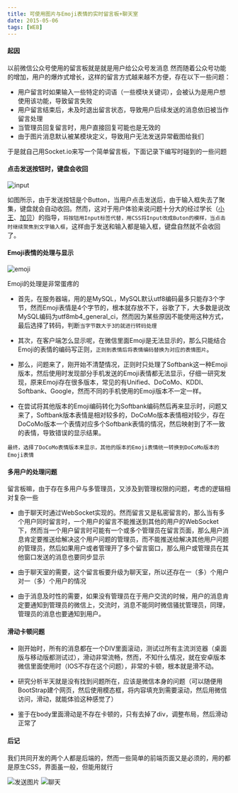 ```yaml
---
title: 可使用图片与Emoji表情的实时留言板+聊天室
date: 2015-05-06
tags: [WEB]
---
```


#### **起因**

以前微信公众号使用的留言板就是就是用户给公众号发消息
然而随着公众号功能的增加，用户的爆炸式增长，这样的留言方式越来越不方便，存在以下一些问题：

* 用户留言时如果输入一些特定的词语（一些模块关键词），会被认为是用户想使用该功能，导致留言失败
* 用户留言结束后，未及时退出留言状态，导致用户后续发送的消息依旧被当作留言处理
* 当管理员回复留言时，用户直接回复可能也是无效的
* 由于图片消息默认被某模块定义，导致用户无法发送异常截图给我们

于是就自己用Socket.io来写一个简单留言板，下面记录下编写时碰到的一些问题

<!-- more -->

#### **点击发送按钮时，键盘会收回**

![input](/uploads/20150506/input.png)

如图所示，由于发送按钮是个Button，当用户点击发送后，由于输入框失去了聚集，键盘就会自动收回。然而，这对于用户体验来说问题十分大的经过学长（[小王](http://blog.hi-hi.cn/)、[加贝](http://vgee.cn/)）的指导，`将按钮用Input标签代替，用CSS将Input改成Buton的模样，当点击时继续聚焦到文字输入框`，这样由于发送和输入都是输入框，键盘自然就不会收回了。


#### **Emoji表情的处理与显示**

![emoji](/uploads/20150506/emoji.png)

Emoji的处理是非常蛋疼的

* 首先，在服务器端，用的是MySQL，MySQL默认utf8编码最多只能存3个字节，然而Emoji表情是4个字节的，根本就存放不下，谷歌了下，大多数是说改MySQL编码为utf8mb4_general_ci，然而因为某些原因不能使用这种方式，最后选择了转码，判断`当字节数大于3的就进行转码处理`

* 其次，在客户端怎么显示呢，在微信里面Emoji是无法显示的，那么只能结合Emoji的表情的编码写正则，`正则到表情后将表情编码替换为对应的表情图片`。

* 那么，问题来了，刚开始不清楚情况，正则时只处理了Softbank这一种Emoji版本，然后使用时发现部分手机发送的Emoji表情都无法显示，仔细一研究发现，原来Emoji存在很多版本，常见的有Unified、DoCoMo、KDDI、Softbank、Google，然而不同的手机使用的Emoji版本不一定一样。

* 在尝试将其他版本的Emoji编码转化为Softbank编码然后再来显示时，问题又来了，Softbank版本表情是相对较多的，DoCoMo版本表情相对较少，存在DoCoMo版本一个表情对应多个Softbank表情的情况，然后映射到了不一致的表情，导致错误的显示结果。

`最终，选择了DoCoMo表情版本来显示，其他的版本的Emoji表情统一转换到DoCoMo版本的Emoji表情`

#### **多用户的处理问题**

留言板嘛，由于存在多用户与多管理员，又涉及到管理权限的问题，考虑的逻辑相对复杂一些

* 由于聊天时通过WebSocket实现的。然而留言又是私密留言的，那么当有多个用户同时留言时，一个用户的留言不能推送到其他的用户的WebSocket下，然而当一个用户留言时可能有一个或多个管理员在留言页面，那么用户消息肯定要推送给解决这个用户问题的管理员，而不能推送给解决其他用户问题的管理员，然后如果用户或者管理开了多个留言窗口，那么用户或管理员在其他窗口发送的消息也要同步显示

* 由于聊天室的需要，这个留言板要升级为聊天室，所以还存在一（多）个用户对一（多）个用户的情况

* 由于消息及时性的需要，如果没有管理员在于用户交流的时候，用户的消息肯定要通知到管理员的微信上，交流时，消息不能同时微信骚扰管理员，同理，管理员的消息也要通知到用户。


#### **滑动卡顿问题**

* 刚开始时，所有的消息都在一个DIV里面滚动，测试过所有主流浏览器（桌面版与移动版都测试过），滑动非常流畅，然而，不知什么情况，就在安卓版本微信里面使用时（IOS不存在这个问题），非常的卡顿，根本就是滑不动。
* 研究分析半天就是没有找到问题所在，应该是微信本身的问题（可以随便用BootStrap建个网页，然后使用模态框，将内容填充到需要滚动，然后用微信访问，滑动，就能体验这种感觉了）

* 鉴于在body里面滑动是不存在卡顿的，只有去掉了div，调整布局，然后滑动正常了

#### **后记**

我们共同开发的两个人都是后端的，然而一些简单的前端页面又是必须的，用的都是原生CSS，界面虽一般，但能用就行

![发送图片](/uploads/20150506/chat1.png) ![聊天](/uploads/20150506/chat2.png)